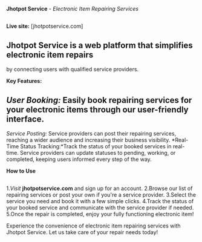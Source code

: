 **Jhotpot Service** - *Electronic Item Repairing Services*
##
**Live site:** [jhotpotservice.com]
## Jhotpot Service is a web platform that simplifies electronic item repairs
by connecting users with qualified service providers.

**Key Features:**
## *User Booking:* Easily book repairing services for your electronic items through our user-friendly interface.

*Service Posting:* Service providers can post their repairing services, reaching a wider audience and increasing their business visibility.
*Real-Time Status Tracking:*Track the status of your booked services in real-time. Service providers can update statuses to pending, working, or completed, keeping users informed every step of the way.

**How to Use**
##
1.*Visit* **jhotpotservice.com** and sign up for an account.
2.Browse our list of repairing services or post your own if you're a service provider.
3.Select the service you need and book it with a few simple clicks.
4.Track the status of your booked service and communicate with the service provider if needed.
5.Once the repair is completed, enjoy your fully functioning electronic item!

Experience the convenience of electronic item repairing services with Jhotpot Service.
Let us take care of your repair needs today!